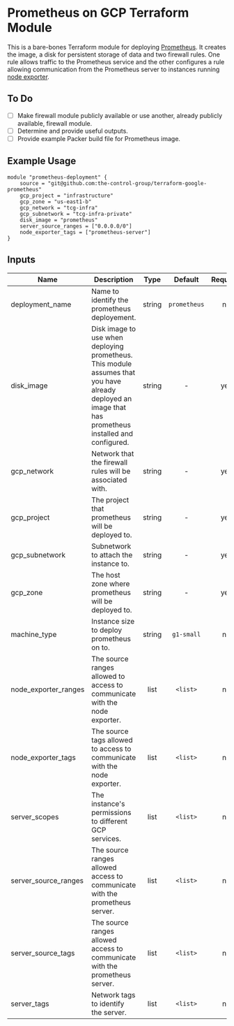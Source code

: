 # Prometheus on GCP Terraform Module

This is a bare-bones Terraform module for deploying [Prometheus](https://prometheus.io/).
It creates the image, a disk for persistent storage of data and two firewall rules. One rule allows
traffic to the Prometheus service and the other configures a rule allowing communication from
the Prometheus server to instances running [node exporter](https://github.com/prometheus/node_exporter).

## To Do
- [ ] Make firewall module publicly available or use another, already publicly available, firewall module.
- [ ] Determine and provide useful outputs.
- [ ] Provide example Packer build file for Prometheus image.

## Example Usage
```
module "prometheus-deployment" {
    source = "git@github.com:the-control-group/terraform-google-prometheus"
    gcp_project = "infrastructure"
    gcp_zone = "us-east1-b"
    gcp_network = "tcg-infra"
    gcp_subnetwork = "tcg-infra-private"
    disk_image = "prometheus"
    server_source_ranges = ["0.0.0.0/0"]
    node_exporter_tags = ["prometheus-server"]
}
```

## Inputs

| Name | Description | Type | Default | Required |
|------|-------------|:----:|:-----:|:-----:|
| deployment_name | Name to identify the prometheus deployement. | string | `prometheus` | no |
| disk_image | Disk image to use when deploying prometheus. This module assumes that you have already deployed an image that has prometheus installed and configured. | string | - | yes |
| gcp_network | Network that the firewall rules will be associated with. | string | - | yes |
| gcp_project | The project that prometheus will be deployed to. | string | - | yes |
| gcp_subnetwork | Subnetwork to attach the instance to. | string | - | yes |
| gcp_zone | The host zone where prometheus will be deployed to. | string | - | yes |
| machine_type | Instance size to deploy prometheus on to. | string | `g1-small` | no |
| node_exporter_ranges | The source ranges allowed to access to communicate with the node exporter. | list | `<list>` | no |
| node_exporter_tags | The source tags allowed to access to communicate with the node exporter. | list | `<list>` | no |
| server_scopes | The instance's permissions to different GCP services. | list | `<list>` | no |
| server_source_ranges | The source ranges allowed access to communicate with the prometheus server. | list | `<list>` | no |
| server_source_tags | The source ranges allowed access to communicate with the prometheus server. | list | `<list>` | no |
| server_tags | Network tags to identify the server. | list | `<list>` | no |
